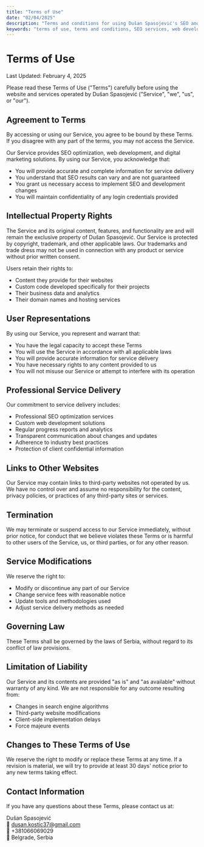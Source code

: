 ```yaml
---
title: "Terms of Use"
date: "02/04/2025"
description: "Terms and conditions for using Dušan Spasojević's SEO and web development services."
keywords: "terms of use, terms and conditions, SEO services, web development, digital marketing terms"
---
```


# Terms of Use

Last Updated: February 4, 2025

Please read these Terms of Use ("Terms") carefully before using the website and services operated by Dušan Spasojević ("Service", "we", "us", or "our").

## Agreement to Terms

By accessing or using our Service, you agree to be bound by these Terms. If you disagree with any part of the terms, you may not access the Service.

Our Service provides SEO optimization, web development, and digital marketing solutions. By using our Service, you acknowledge that:

- You will provide accurate and complete information for service delivery
- You understand that SEO results can vary and are not guaranteed
- You grant us necessary access to implement SEO and development changes
- You will maintain confidentiality of any login credentials provided

## Intellectual Property Rights

The Service and its original content, features, and functionality are and will remain the exclusive property of Dušan Spasojević. Our Service is protected by copyright, trademark, and other applicable laws. Our trademarks and trade dress may not be used in connection with any product or service without prior written consent.

Users retain their rights to:

- Content they provide for their websites
- Custom code developed specifically for their projects
- Their business data and analytics
- Their domain names and hosting services

## User Representations

By using our Service, you represent and warrant that:

- You have the legal capacity to accept these Terms
- You will use the Service in accordance with all applicable laws
- You will provide accurate information for service delivery
- You have necessary rights to any content provided to us
- You will not misuse our Service or attempt to interfere with its operation

## Professional Service Delivery

Our commitment to service delivery includes:

- Professional SEO optimization services
- Custom web development solutions
- Regular progress reports and analytics
- Transparent communication about changes and updates
- Adherence to industry best practices
- Protection of client confidential information

## Links to Other Websites

Our Service may contain links to third-party websites not operated by us. We have no control over and assume no responsibility for the content, privacy policies, or practices of any third-party sites or services.

## Termination

We may terminate or suspend access to our Service immediately, without prior notice, for conduct that we believe violates these Terms or is harmful to other users of the Service, us, or third parties, or for any other reason.

## Service Modifications

We reserve the right to:

- Modify or discontinue any part of our Service
- Change service fees with reasonable notice
- Update tools and methodologies used
- Adjust service delivery methods as needed

## Governing Law

These Terms shall be governed by the laws of Serbia, without regard to its conflict of law provisions.

## Limitation of Liability

Our Service and its contents are provided "as is" and "as available" without warranty of any kind. We are not responsible for any outcome resulting from:

- Changes in search engine algorithms
- Third-party website modifications
- Client-side implementation delays
- Force majeure events

## Changes to These Terms of Use

We reserve the right to modify or replace these Terms at any time. If a revision is material, we will try to provide at least 30 days' notice prior to any new terms taking effect.

## Contact Information

If you have any questions about these Terms, please contact us at:

Dušan Spasojević  
📧 dusan.kostic37@gmail.com  
📱 +381066069029  
📍 Belgrade, Serbia
